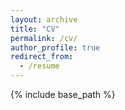 ```yaml
---
layout: archive
title: "CV"
permalink: /cv/
author_profile: true
redirect_from:
  - /resume
---
```


{% include base_path %}

<object data="/files/Mazdak Salavati DVM PhD AFHEA.pdf" width="1000" height="1000" type="application/pdf"></object>
